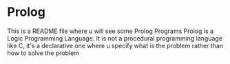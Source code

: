 # Prolog
This is a README file where u will see some Prolog Programs
Prolog is a Logic Programming Language. It is not a procedural programming language like C,
it's a declarative one where u specify what is the problem rather than how to solve the problem

